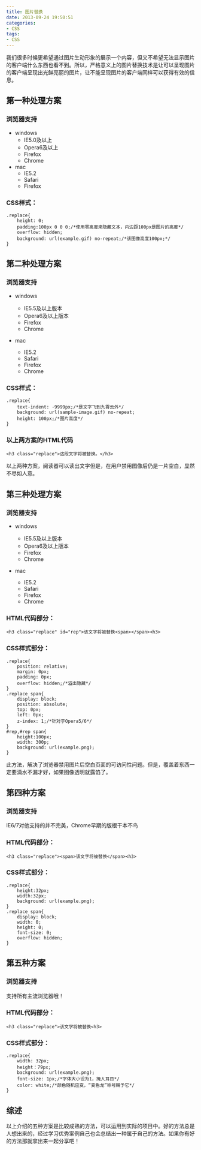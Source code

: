 ```yaml
---
title: 图片替换
date: 2013-09-24 19:50:51
categories:
- CSS
tags:
- CSS
---
```


我们很多时候更希望通过图片生动形象的展示一个内容，但又不希望无法显示图片的客户端什么东西也看不到。所以，严格意义上的图片替换技术是让可以呈现图片的客户端呈现出光鲜亮丽的图片，让不能呈现图片的客户端同样可以获得有效的信息。

<!--more-->

## 第一种处理方案

### 浏览器支持

- windows
    - IE5.0及以上
    - Opera6及以上
    - Firefox
    - Chrome
- mac
    - IE5.2
    - Safari
    - Firefox

### CSS样式：

    .replace{
        height: 0;
        padding:100px 0 0 0;/*使用零高度来隐藏文本，内边距100px是图片的高度*/
        overflow: hidden;
        background: url(example.gif) no-repeat;/*该图像高度100px;*/
    }    

## 第二种处理方案    

### 浏览器支持

- windows
    - IE5.5及以上版本
    - Opera6及以上版本
    - Firefox
    - Chrome

- mac
    - IE5.2
    - Safari
    - Firefox
    - Chrome
    
### CSS样式：

    .replace{
        text-indent: -9999px;/*是文字飞到九霄云外*/
        background: url(sample-image.gif) no-repeat;
        height: 100px;/*图片高度*/
    }

### 以上两方案的HTML代码

    <h3 class="replace">这段文字将被替换。</h3>

以上两种方案，阅读器可以读出文字但是，在用户禁用图像后仍是一片空白，显然不尽如人意。

## 第三种处理方案

### 浏览器支持
- windows
    - IE5.5及以上版本
    - Opera6及以上版本
    - Firefox
    - Chrome

- mac
    - IE5.2
    - Safari
    - Firefox
    - Chrome

### HTML代码部分：

    <h3 class="replace" id="rep">该文字将被替换<span></span><h3>

### CSS样式部分：

    .replace{
        position: relative;
        margin: 0px;
        padding: 0px;
        overflow: hidden;/*溢出隐藏*/
    }
    .replace span{
        display: block;
        position: absolute;
        top: 0px;
        left: 0px;
        z-index: 1;/*针对于Opera5/6*/
    }
    #rep,#rep span{
        height:100px;
        width: 300p;
        background: url(example.png);
    }

此方法，解决了浏览器禁用图片后空白页面的可访问性问题。但是，覆盖着东西一定要滴水不漏才好，如果图像透明就露馅了。

## 第四种方案
### 浏览器支持
IE6/7对他支持的并不完美，Chrome早期的版根干本不鸟

### HTML代码部分：

    <h3 class="replace"><span>该文字将被替换</span><h3>

### CSS样式部分：

    .replace{
        height:32px;
        width:32px;
        background: url(example.png);
    }
    .replace span{
        display: block;
        width: 0;
        height: 0;
        font-size: 0;
        overflow: hidden;
    }

## 第五种方案
### 浏览器支持
支持所有主流浏览器哦！

### HTML代码部分：

    <h3 class="replace">该文字将被替换<h3>

### CSS样式部分：

    .replace{
        width: 32px;
        height：79px;
        background: url(example.png);
        font-size: 1px;/*字体大小设为1，掩人耳目*/
        color: white;/*颜色随机应变，“变色龙”称号赐予它*/
    }

## 综述
以上介绍的五种方案是比较成熟的方法，可以运用到实际的项目中。好的方法总是人想出来的，经过学习优秀案例自己也会总结出一种属于自己的方法。如果你有好的方法那就拿出来一起分享吧！